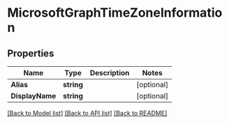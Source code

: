 # MicrosoftGraphTimeZoneInformation

## Properties

Name | Type | Description | Notes
------------ | ------------- | ------------- | -------------
**Alias** | **string** |  | [optional] 
**DisplayName** | **string** |  | [optional] 

[[Back to Model list]](../README.md#documentation-for-models) [[Back to API list]](../README.md#documentation-for-api-endpoints) [[Back to README]](../README.md)


